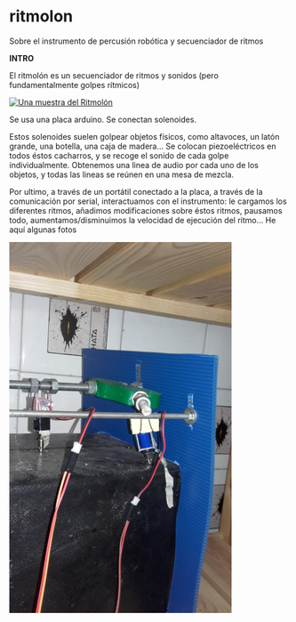 # ritmolon
Sobre el instrumento de percusión robótica y secuenciador de ritmos


**INTRO**

El ritmolón es un secuenciador de ritmos y sonidos (pero fundamentalmente golpes rítmicos)


[![Una muestra del Ritmolón](https://img.youtube.com/vi/JDnHeRFszOw/0.jpg)](https://youtu.be/JDnHeRFszOw "Una muestra del Ritmolón")


Se usa una placa arduino.
Se conectan solenoides.

Estos solenoides suelen golpear objetos físicos, como altavoces, un latón grande, una botella, una caja de madera...
Se colocan piezoeléctricos en todos éstos cacharros, y se recoge el sonido de cada golpe individualmente. 
Obtenemos una linea de audio por cada uno de los objetos, y todas las lineas se reúnen en una mesa de mezcla. 

Por ultimo, a través de un portátil conectado a la placa, a través de la comunicación por serial, interactuamos con el instrumento: le cargamos los diferentes ritmos, añadimos modificaciones sobre éstos ritmos, pausamos todo, aumentamos/disminuimos la velocidad de ejecución del ritmo...
He aquí algunas fotos 

![Ritmolon](img/rit_1.png "Ritmolon")
